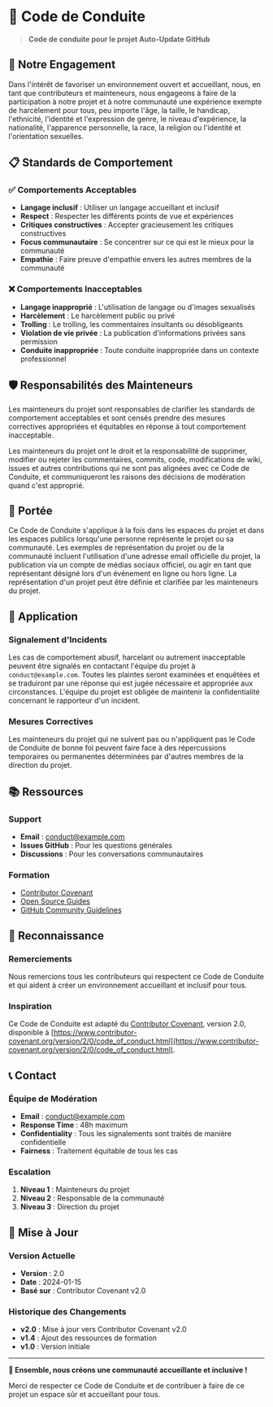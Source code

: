 # 📜 Code de Conduite

> **Code de conduite pour le projet Auto-Update GitHub**

## 🎯 Notre Engagement

Dans l'intérêt de favoriser un environnement ouvert et accueillant, nous, en tant que contributeurs et mainteneurs, nous engageons à faire de la participation à notre projet et à notre communauté une expérience exempte de harcèlement pour tous, peu importe l'âge, la taille, le handicap, l'ethnicité, l'identité et l'expression de genre, le niveau d'expérience, la nationalité, l'apparence personnelle, la race, la religion ou l'identité et l'orientation sexuelles.

## 📋 Standards de Comportement

### ✅ Comportements Acceptables

- **Langage inclusif** : Utiliser un langage accueillant et inclusif
- **Respect** : Respecter les différents points de vue et expériences
- **Critiques constructives** : Accepter gracieusement les critiques constructives
- **Focus communautaire** : Se concentrer sur ce qui est le mieux pour la communauté
- **Empathie** : Faire preuve d'empathie envers les autres membres de la communauté

### ❌ Comportements Inacceptables

- **Langage inapproprié** : L'utilisation de langage ou d'images sexualisés
- **Harcèlement** : Le harcèlement public ou privé
- **Trolling** : Le trolling, les commentaires insultants ou désobligeants
- **Violation de vie privée** : La publication d'informations privées sans permission
- **Conduite inappropriée** : Toute conduite inappropriée dans un contexte professionnel

## 🛡️ Responsabilités des Mainteneurs

Les mainteneurs du projet sont responsables de clarifier les standards de comportement acceptables et sont censés prendre des mesures correctives appropriées et équitables en réponse à tout comportement inacceptable.

Les mainteneurs du projet ont le droit et la responsabilité de supprimer, modifier ou rejeter les commentaires, commits, code, modifications de wiki, issues et autres contributions qui ne sont pas alignées avec ce Code de Conduite, et communiqueront les raisons des décisions de modération quand c'est approprié.

## 📍 Portée

Ce Code de Conduite s'applique à la fois dans les espaces du projet et dans les espaces publics lorsqu'une personne représente le projet ou sa communauté. Les exemples de représentation du projet ou de la communauté incluent l'utilisation d'une adresse email officielle du projet, la publication via un compte de médias sociaux officiel, ou agir en tant que représentant désigné lors d'un événement en ligne ou hors ligne. La représentation d'un projet peut être définie et clarifiée par les mainteneurs du projet.

## 🚨 Application

### Signalement d'Incidents

Les cas de comportement abusif, harcelant ou autrement inacceptable peuvent être signalés en contactant l'équipe du projet à `conduct@example.com`. Toutes les plaintes seront examinées et enquêtées et se traduiront par une réponse qui est jugée nécessaire et appropriée aux circonstances. L'équipe du projet est obligée de maintenir la confidentialité concernant le rapporteur d'un incident.

### Mesures Correctives

Les mainteneurs du projet qui ne suivent pas ou n'appliquent pas le Code de Conduite de bonne foi peuvent faire face à des répercussions temporaires ou permanentes déterminées par d'autres membres de la direction du projet.

## 📚 Ressources

### Support

- **Email** : conduct@example.com
- **Issues GitHub** : Pour les questions générales
- **Discussions** : Pour les conversations communautaires

### Formation

- [Contributor Covenant](https://www.contributor-covenant.org/)
- [Open Source Guides](https://opensource.guide/)
- [GitHub Community Guidelines](https://docs.github.com/en/site-policy/github-terms/github-community-guidelines)

## 🎉 Reconnaissance

### Remerciements

Nous remercions tous les contributeurs qui respectent ce Code de Conduite et qui aident à créer un environnement accueillant et inclusif pour tous.

### Inspiration

Ce Code de Conduite est adapté du [Contributor Covenant](https://www.contributor-covenant.org/), version 2.0, disponible à [https://www.contributor-covenant.org/version/2/0/code_of_conduct.html](https://www.contributor-covenant.org/version/2/0/code_of_conduct.html).

## 📞 Contact

### Équipe de Modération

- **Email** : conduct@example.com
- **Response Time** : 48h maximum
- **Confidentiality** : Tous les signalements sont traités de manière confidentielle
- **Fairness** : Traitement équitable de tous les cas

### Escalation

1. **Niveau 1** : Mainteneurs du projet
2. **Niveau 2** : Responsable de la communauté
3. **Niveau 3** : Direction du projet

## 🔄 Mise à Jour

### Version Actuelle

- **Version** : 2.0
- **Date** : 2024-01-15
- **Basé sur** : Contributor Covenant v2.0

### Historique des Changements

- **v2.0** : Mise à jour vers Contributor Covenant v2.0
- **v1.4** : Ajout des ressources de formation
- **v1.0** : Version initiale

---

**🤝 Ensemble, nous créons une communauté accueillante et inclusive !**

Merci de respecter ce Code de Conduite et de contribuer à faire de ce projet un espace sûr et accueillant pour tous.
